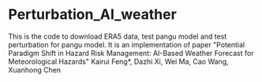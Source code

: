 # Perturbation_AI_weather
This is the code to download ERA5 data, test pangu model and test perturbation for pangu model. 
It is an implementation of paper "Potential Paradigm Shift in Hazard Risk Management: AI-Based Weather Forecast for Meteorological Hazards"
Kairui Feng*, Dazhi Xi, Wei Ma, Cao Wang, Xuanhong Chen
